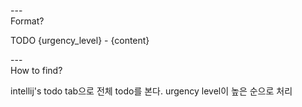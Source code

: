 ---\
Format?


TODO {urgency_level} - {content}


---\
How to find?


intellij's todo tab으로 전체 todo를 본다.
urgency level이 높은 순으로 처리

